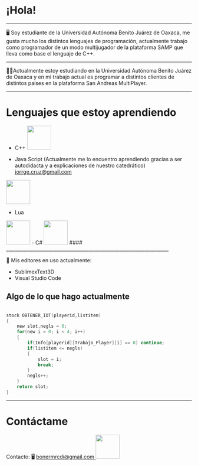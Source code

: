 # ¡Hola!


_____________________________________________________________________
🖥️ Soy estudiante de la Universidad Autónoma Benito Juárez de Oaxaca, me gusta mucho los distintos lenguajes de programación, actualmente trabajo como programador de un modo multijugador de la plataforma SAMP que lleva como base el lenguaje de C++.
_____________________________________________________________________
🧑‍💼Actualmente estoy estudiando en la Universidad Autónoma Benito Juárez de Oaxaca y en mi trabajo actual es programar a distintos clientes de distintos países en la plataforma San Andreas MultiPlayer.
_____________________________________________________________________
# Lenguajes que estoy aprendiendo
- C++ <img src="https://cdn-icons-png.flaticon.com/128/919/919841.png" width="65" height="65"/> 

- Java Script (Actualmente  me lo encuentro aprendiendo gracias a ser autodidacta y a explicaciones de nuestro catedrático) 
[jorrge.cruz@gmail.com ]() 
<img src="https://cdn-icons-png.flaticon.com/128/541/541509.png" width="65" height="65"/> 


- Lua

<img src="https://cdn-icons.flaticon.com/png/128/5105/premium/5105499.png?token=exp=1649217762~hmac=770f0acc97272c90019d404eb8ae1141" width="65" height="65"/> 
- C# <img src="https://cdn-icons-png.flaticon.com/128/381/381704.png" width="65" height="65"/> 
#### 
_____________________________________________________________________

🎯 Mis editores en uso actualmente:
- SublimexText3D
- Visual Studio Code


## Algo de lo que hago actualmente


```c

stock OBTENER_IDT(playerid,listitem)
{
    new slot,negls = 0;
    for(new i = 0; i < 4; i++)
    {
        if(Info[playerid][Trabajo_Player][i] == 0) continue;
        if(listitem <= negls)
        {
            slot = i;
            break;
        }
        negls++;
    }
    return slot;
}
```
______________________________________
# Contáctame



Contacto: 🖥️ [bonermrcdi@gmail.com ]()<img src="https://cdn-icons.flaticon.com/png/128/720/premium/720277.png?token=exp=1649217953~hmac=797a3868a6a96e25568d8f8a21fe58cb" width="65" height="65"/> 

